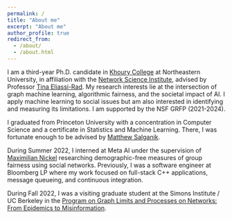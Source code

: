 ```yaml
---
permalink: /
title: "About me"
excerpt: "About me"
author_profile: true
redirect_from: 
  - /about/
  - /about.html
---
```


I am a third-year Ph.D. candidate in [Khoury College](https://www.khoury.northeastern.edu/) at Northeastern University, in affiliation with the [Network Science Institute](https://www.networkscienceinstitute.org/), advised by Professor [Tina Eliassi-Rad](http://eliassi.org/). 
My research interests lie at the intersection of graph machine learning, algorithmic fairness, and the societal impact of AI. I apply machine learning to social issues but am also interested in identifying and measuring its limitations. I am supported by the NSF GRFP (2021-2024).

I graduated from Princeton University with a concentration in Computer Science and a certificate in Statistics and Machine Learning. There, I was fortunate enough to be advised by [Matthew Salganik](http://www.princeton.edu/~mjs3/).

During Summer 2022, I interned at Meta AI under the supervision of [Maximilian Nickel](https://ai.facebook.com/people/maximilian-nickel/) researching demographic-free measures of group fairness using social networks. Previously, I was a software engineer at Bloomberg LP where my work focused on full-stack C++ applications, message queueing, and continuous integration. 

During Fall 2022, I was a visiting graduate student at the Simons Institute / UC Berkeley in the [Program on Graph Limits and Processes on Networks: From Epidemics to Misinformation](https://simons.berkeley.edu/programs/graph2022).
